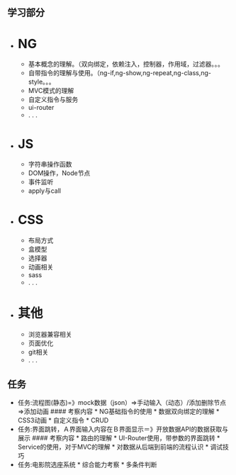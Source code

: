 ## 学习部分
* # NG
    * 基本概念的理解。（双向绑定，依赖注入，控制器，作用域，过滤器。。。
    * 自带指令的理解与使用。（ng-if,ng-show,ng-repeat,ng-class,ng-style。。。
    * MVC模式的理解
    * 自定义指令与服务
    * ui-router
    * . . .

* # JS
    * 字符串操作函数
    * DOM操作，Node节点
    * 事件监听
    * apply与call 
* # CSS
    * 布局方式
    * 盒模型
    * 选择器
    * 动画相关
    * sass
    * . . .
* # 其他
    * 浏览器兼容相关
    * 页面优化
    * git相关
    * . . .
    
## 任务
   * 任务:流程图(静态)=》mock数据（json）=>手动输入（动态）/添加删除节点=>添加动画
    #### 考察内容
    * NG基础指令的使用
    * 数据双向绑定的理解
    * CSS3动画
    * 自定义指令
    * CRUD 
   * 任务:界面跳转，Ａ界面输入内容在Ｂ界面显示＝》开放数据API的数据获取与展示
    #### 考察内容
    * 路由的理解
    * UI-Router使用，带参数的界面跳转
    * Service的使用，对于MVC的理解
    * 对数据从后端到前端的流程认识
    * 调试技巧
   * 任务:电影院选座系统
    * 综合能力考察
    * 多条件判断
   
